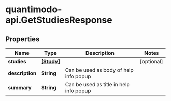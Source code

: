 # quantimodo-api.GetStudiesResponse

## Properties
Name | Type | Description | Notes
------------ | ------------- | ------------- | -------------
**studies** | [**[Study]**](Study.md) |  | [optional] 
**description** | **String** | Can be used as body of help info popup | 
**summary** | **String** | Can be used as title in help info popup | 


